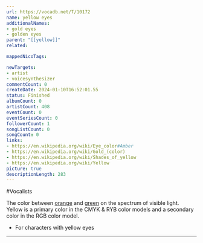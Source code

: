 ```yaml
---
url: https://vocadb.net/T/10172
name: yellow eyes
additionalNames: 
- gold eyes
- golden eyes
parent: "[[yellow]]"
related:

mappedNicoTags:

newTargets:
- artist
- voicesynthesizer
commentCount: 0
createDate: 2024-01-10T16:52:01.55
status: Finished
albumCount: 0
artistCount: 408
eventCount: 0
eventSeriesCount: 0
followerCount: 1
songListCount: 0
songCount: 0
links: 
- https://en.wikipedia.org/wiki/Eye_color#Amber
- https://en.wikipedia.org/wiki/Gold_(color)
- https://en.wikipedia.org/wiki/Shades_of_yellow
- https://en.wikipedia.org/wiki/Yellow
picture: true
descriptionLength: 283
---
```


#Vocalists

The color between [orange](https://vocadb.net/T/8911/orange-color) and [green](https://vocadb.net/T/8910/green) on the spectrum of visible light.
Yellow is a primary color in the CMYK & RYB color models and a secondary color in the RGB color model.

- For characters with yellow eyes

---

